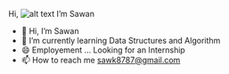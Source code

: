 Hi, ![alt text](https://raw.githubusercontent.com/iampavangandhi/iampavangandhi/master/gifs/Hi.gif) I’m Sawan

- 👋 Hi, I’m Sawan
- 🌱 I’m currently learning Data Structures and Algorithm
- 😄 Employement ... Looking for an Internship
- 📫 How to reach me [sawk8787@gmail.com](mailto:sawk8787@gmail.com)


<!---
Sa1-Codes/Sa1-Codes is a ✨ special ✨ repository because its `README.md` (this file) appears on your GitHub profile.
You can click the Preview link to take a look at your changes.
--->
